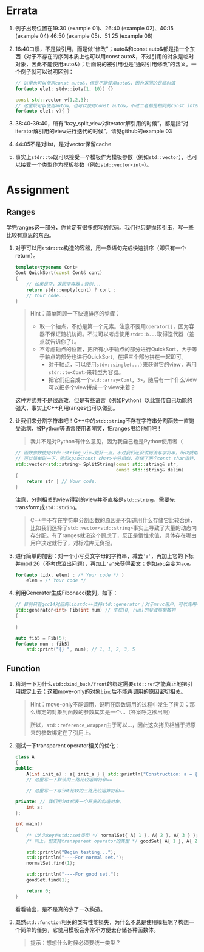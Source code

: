 # Errata
1. 例子出现位置在19:30 (example 01)、26:40 (example 02)、40:15 (example 04) 46:50 (example 05)、51:25 (example 06)

2. 16:40口误，不是做引用，而是做“修改”；auto&和const auto&都是指一个东西（对于不存在的序列本质上也可以用const auto&，不过引用的对象是临时对象，因此不能使用auto&）；后面说的被引用也是“通过引用修改”的含义。一个例子就可以说明区别：
    ```c++
    // 这里也可以使用const auto&，但是不能使用auto&，因为返回的是临时值
    for(auto ele1: stdv::iota(1, 10)) {}
    
    const std::vector v{1,2,3};
    // 这里既可以使用auto&，也可以使用const auto&，不过二者都是相同的const int&，因为面对的是非临时的只读对象
    for(auto ele1: v){ }
    ```

3. 38:40-39:40，所有“lazy_split_view对iterator解引用的时候”，都是指“对iterator解引用的view进行迭代的时候”，请见github的example 03

4. 44:05不是对list，是对vector保留cache

5. 事实上`stdr::to`既可以接受一个模板作为模板参数（例如`std::vector`），也可以接受一个类型作为模板参数（例如`std::vector<int>`）。

# Assignment

## Ranges
学完ranges这一部分，你肯定有很多想写的代码。我们也只是抛砖引玉，写一些比较有意思的东西。

1. 对于可以用`stdr::to`构造的容器，用一条语句完成快速排序（即只有一个return）。

   ```c++
   template<typename Cont>
   Cont QuickSort(const Cont& cont)
   {
       // 如果是空，返回空容器；否则...
       return stdr::empty(cont) ? cont :
       // Your code...
   }
   ```

   > Hint：简单回顾一下快速排序的步骤：
   >
   > + 取一个轴点，不妨是第一个元素。注意不要用`operator[]`，因为容器不保证随机访问。不过可以考虑使用`stdr::b...`取得迭代器（差点就告诉你了）。
   > + 不考虑轴点的位置，把所有小于轴点的部分进行QuickSort，大于等于轴点的部分也进行QuickSort，在把三个部分拼在一起即可。
   >   + 对于轴点，可以使用`stdv::single(...)`来获得它的view，再用`stdr::to<Cont>`来转型为容器。
   >   + 把它们组合成一个`std::array<Cont, 3>`，随后有一个什么view可以把多个view拼成一个view来着？

   这种方式并不是很高效，但是有些语言（例如Python）以此宣传自己功能的强大，事实上C++利用ranges也可以做到。

2. 让我们来分割字符串吧！C++中的`std::string`不存在字符串分割函数一直饱受诟病，被Python等语言使用者嘲笑，把ranges甩给他们吧！

   > 我并不是对Python有什么意见，因为我自己也是Python使用者（

   ```c++
   // 函数参数使用std::string_view更好一点，不过我们还没讲到流与字符串，所以就略过了。
   // 可以简单说一下，他和span<const char>十分相似，存储了两个const char指针，代表了一段字符范围。
   std::vector<std::string> SplitString(const std::string& str, 
                                        const std::string& delim)
   {
       return str | // Your code.
   }
   ```

   注意，分割相关的view得到的view并不直接是`std::string`，需要先transform成`std::string`。

   > C++中不存在字符串分割函数的原因是不知道用什么存储它比较合适，比如我们选择了`std::vector<std::string>`事实上导致了大量的动态内存分配。有了ranges就没这个顾虑了，反正是惰性求值，具体存在哪由用户决定就行了，对标准库无负担。

3. 进行简单的加密：对一个小写英文字母的字符串，减去`'a'`，再加上它的下标并mod 26（不考虑溢出问题），再加上`'a'`来获得密文；例如`abc`会变为`ace`。

   ```c++
   for(auto [idx, elem] : /* Your code */ )
       elem = /* Your code */
   ```

4. 利用Generator生成Fibonacci数列，如下：

   ```c++
   // 目前只有gcc14对应的libstdc++支持std::generator；对于msvc用户，可以先用<experimental/generator>中的std::experimental::generator.
   std::generator<int> Fib(int num) // 生成[0, num)的斐波那契数列
   {
       
   }
   
   auto fib5 = Fib(5);
   for(auto num : fib5)
       std::print("{} ", num); // 1, 1, 2, 3, 5
   ```


## Function

1. 猜测一下为什么`std::bind_back/front`的绑定需要`std::ref`才能真正地把引用绑定上去；这和move-only的对象`bind`后不能再调用的原因密切相关。

   > Hint：move-only不能调用，说明在函数调用的过程中发生了拷贝；那么绑定的对象到函数的参数其实是一个...（答案呼之欲出啊）
   >
   > 所以，`std::reference_wrapper`由于可以...，因此这次拷贝相当于把原来的参数绑定在了引用上。

2. 测试一下transparent operator相关的优化：

   ```c++
   class A
   {
   public:
       A(int init_a) : a{ init_a } { std::println("Construction: a = {}", a); }
       // 这里写一下默认的三路比较运算符和==
   
       // 这里写一下与int比较的三路比较运算符和==
   
   private: // 我们用int代表一个昂贵的构造对象。
       int a;
   };
   
   int main()
   {
       /* 以A为key的std::set类型 */ normalSet{ A{ 1 }, A{ 2 }, A{ 3 } };
       /* 同上，但支持transparent operator的类型 */ goodSet{ A{ 1 }, A{ 2 }, A{ 3 } };
   
       std::println("Begin testing...");
       std::println("----For normal set.");
       normalSet.find(1);
   
       std::println("----For good set.");
       goodSet.find(1);
   
       return 0;
   }
   ```

   看看输出，是不是真的少了一次构造。

3. 既然`std::function`相关的类有性能损失，为什么不总是使用模板呢？构想一个简单的任务，它使用模板会非常不方便去存储各种函数体。

   > 提示：想想什么时候必须要统一类型？